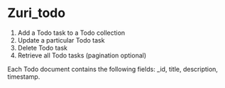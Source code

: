 # Zuri_todo


1. Add a Todo task to a Todo collection
2. Update a particular Todo task
3. Delete Todo task
4. Retrieve all Todo tasks (pagination optional)

Each Todo document contains the following fields: _id, title, description, timestamp.
